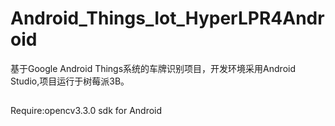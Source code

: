 # Android_Things_Iot_HyperLPR4Android
基于Google Android Things系统的车牌识别项目，开发环境采用Android Studio,项目运行于树莓派3B。 

##
Require:opencv3.3.0 sdk for Android
